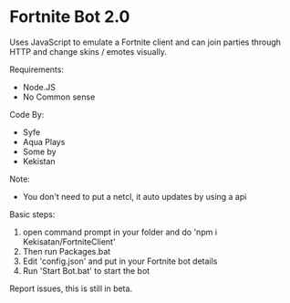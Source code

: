 # Fortnite Bot 2.0
Uses JavaScript to emulate a Fortnite client and can join parties through HTTP and change skins / emotes visually.

Requirements:
- Node.JS
- No Common sense

Code By:
- Syfe
- Aqua Plays
- Some by
- Kekistan

Note:
- You don't need to put a netcl, it auto updates by using a api

Basic steps:
1) open command prompt in your folder and do 'npm i Kekisatan/FortniteClient'
2) Then run Packages.bat
6) Edit 'config.json' and put in your Fortnite bot details
7) Run 'Start Bot.bat' to start the bot

Report issues, this is still in beta.
